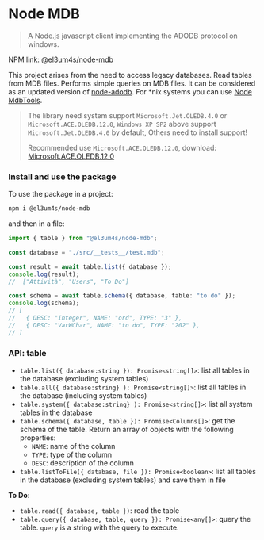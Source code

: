 # Node MDB

> A Node.js javascript client implementing the ADODB protocol on windows.

NPM link: [@el3um4s/node-mdb](https://www.npmjs.com/package/@el3um4s/node-mdb)

This project arises from the need to access legacy databases. Read tables from MDB files. Performs simple queries on MDB files. It can be considered as an updated version of [node-adodb](https://www.npmjs.com/package/@el3um4s/node-adodb). For \*nix systems you can use [Node MdbTools](https://www.npmjs.com/package/@el3um4s/mdbtools).

> The library need system support `Microsoft.Jet.OLEDB.4.0` or `Microsoft.ACE.OLEDB.12.0`, `Windows XP SP2` above support `Microsoft.Jet.OLEDB.4.0` by default, Others need to install support!
>
> Recommended use `Microsoft.ACE.OLEDB.12.0`, download: [Microsoft.ACE.OLEDB.12.0](https://www.microsoft.com/en-us/download/details.aspx?id=13255)

### Install and use the package

To use the package in a project:

```bash
npm i @el3um4s/node-mdb
```

and then in a file:

```ts
import { table } from "@el3um4s/node-mdb";

const database = "./src/__tests__/test.mdb";

const result = await table.list({ database });
console.log(result);
//  ["Attività", "Users", "To Do"]

const schema = await table.schema({ database, table: "to do" });
console.log(schema);
// [
//   { DESC: "Integer", NAME: "ord", TYPE: "3" },
//   { DESC: "VarWChar", NAME: "to do", TYPE: "202" },
// ]
```

### API: table

- `table.list({ database:string }): Promise<string[]>`: list all tables in the database (excluding system tables)
- `table.all({ database:string} ): Promise<string[]>`: list all tables in the database (including system tables)
- `table.system({ database:string} ): Promise<string[]>`: list all system tables in the database
- `table.schema({ database, table }): Promise<Columns[]>`: get the schema of the table. Return an array of objects with the following properties:
  - `NAME`: name of the column
  - `TYPE`: type of the column
  - `DESC`: description of the column
- `table.listToFile({ database, file }): Promise<boolean>`: list all tables in the database (excluding system tables) and save them in file

**To Do**:

- `table.read({ database, table })`: read the table
- `table.query({ database, table, query }): Promise<any[]>`: query the table. `query` is a string with the query to execute.
